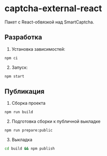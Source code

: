 # captcha-external-react

Пакет с React-обвязкой над SmartCaptcha.

## Разработка

1. Установка зависимостей:

```bash
npm ci
```

2. Запуск:

```bash
npm start
```

## Публикация

1. Сборка проекта

```bash
npm run build
```

2. Подготовка сборки к публичной выкладке

```bash
npm run prepare:public
```

3. Выкладка

```bash
cd build && npm publish
```